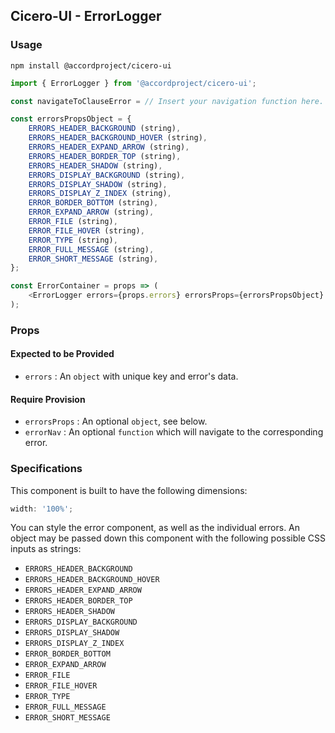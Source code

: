 ## Cicero-UI - ErrorLogger

### Usage

```
npm install @accordproject/cicero-ui
```

```js
import { ErrorLogger } from '@accordproject/cicero-ui';

const navigateToClauseError = // Insert your navigation function here.

const errorsPropsObject = {
    ERRORS_HEADER_BACKGROUND (string),
    ERRORS_HEADER_BACKGROUND_HOVER (string),
    ERRORS_HEADER_EXPAND_ARROW (string),
    ERRORS_HEADER_BORDER_TOP (string),
    ERRORS_HEADER_SHADOW (string),
    ERRORS_DISPLAY_BACKGROUND (string),
    ERRORS_DISPLAY_SHADOW (string),
    ERRORS_DISPLAY_Z_INDEX (string),
    ERROR_BORDER_BOTTOM (string),
    ERROR_EXPAND_ARROW (string),
    ERROR_FILE (string),
    ERROR_FILE_HOVER (string),
    ERROR_TYPE (string),
    ERROR_FULL_MESSAGE (string),
    ERROR_SHORT_MESSAGE (string),
};

const ErrorContainer = props => (
    <ErrorLogger errors={props.errors} errorsProps={errorsPropsObject} errorNav={navigateToClauseError}/>
);
```

### Props

#### Expected to be Provided

- `errors` : An `object` with unique key and error's data.

#### Require Provision

- `errorsProps` : An optional `object`, see below.
- `errorNav` : An optional `function` which will navigate to the corresponding error.

### Specifications

This component is built to have the following dimensions:

```js
width: '100%';
```

You can style the error component, as well as the individual errors. An object may be passed down this component with the following possible CSS inputs as strings:
- `ERRORS_HEADER_BACKGROUND`
- `ERRORS_HEADER_BACKGROUND_HOVER`
- `ERRORS_HEADER_EXPAND_ARROW`
- `ERRORS_HEADER_BORDER_TOP`
- `ERRORS_HEADER_SHADOW`
- `ERRORS_DISPLAY_BACKGROUND`
- `ERRORS_DISPLAY_SHADOW`
- `ERRORS_DISPLAY_Z_INDEX`
- `ERROR_BORDER_BOTTOM`
- `ERROR_EXPAND_ARROW`
- `ERROR_FILE`
- `ERROR_FILE_HOVER`
- `ERROR_TYPE`
- `ERROR_FULL_MESSAGE`
- `ERROR_SHORT_MESSAGE`